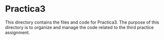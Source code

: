 # Practica3

This directory contains the files and code for Practica3. The purpose of this directory is to organize and manage the code related to the third practice assignment.
